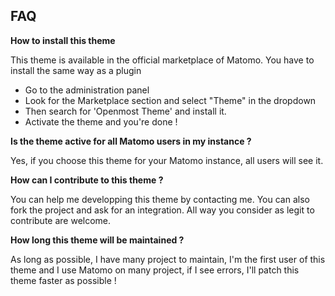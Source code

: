 ## FAQ

__How to install this theme__

This theme is available in the official marketplace of Matomo. You have to install the same way as a plugin
- Go to the administration panel
- Look for the Marketplace section and select "Theme" in the dropdown
- Then search for 'Openmost Theme' and install it.
- Activate the theme and you're done !

__Is the theme active for all Matomo users in my instance ?__

Yes, if you choose this theme for your Matomo instance, all users will see it.

__How can I contribute to this theme ?__

You can help me developping this theme by contacting me. You can also fork the project and ask for an integration. All way you consider as legit to contribute are welcome.

__How long this theme will be maintained ?__

As long as possible, I have many project to maintain, I'm the first user of this theme and I use Matomo on many project, if I see errors, I'll patch this theme faster as possible !


